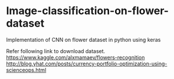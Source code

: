 # Image-classification-on-flower-dataset
Implementation of CNN on flower dataset in python using keras

Refer following link to download dataset.
https://www.kaggle.com/alxmamaev/flowers-recognition
http://blog.yhat.com/posts/currency-portfolio-optimization-using-scienceops.html
